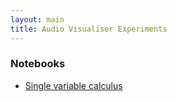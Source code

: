 ```yaml
---
layout: main
title: Audio Visualiser Experiments
---
```


### Notebooks

* [Single variable calculus](http://nbviewer.jupyter.org/github/ianreah/notebooks/tree/gh-pages/single-variable-calculus/)